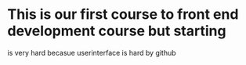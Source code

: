# This is our first course to front end development course but starting
is very hard becasue userinterface is hard by github
